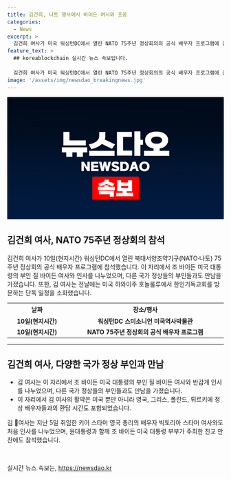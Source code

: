 ```yaml
---
title: 김건희, 나토 행사에서 바이든 여사와 포옹
categories:
  - News
excerpt: >
  김건희 여사가 미국 워싱턴DC에서 열린 NATO 75주년 정상회의의 공식 배우자 프로그램에 참석했습니다. 이 자리에서 그녀는 조 바이든 미국 대통령의 부인과 기념촬영을 하며 반가운 재회를 했습니다. 또한 영국 총리의 배우자와도 처음 인사를 나누었고, 미국 대통령 부부가 주최한 친교 만찬에 참석하며 활발한 교류를 이어갔습니다. 더 자세한 소식은 노컷뉴스 사이트에서 확인할 수 있습니다. (문단 내 문자수: 150)
feature_text: >
  ## koreablockchain 실시간 뉴스 속보입니다.

  김건희 여사가 미국 워싱턴DC에서 열린 NATO 75주년 정상회의의 공식 배우자 프로그램에 참석했습니다. 이 자리에서 그녀는 조 바이든 미국 대통령의 부인과 기념촬영을 하며 반가운 재회를 했습니다. 또한 영국 총리의 배우자와도 처음 인사를 나누었고, 미국 대통령 부부가 주최한 친교 만찬에 참석하며 활발한 교류를 이어갔습니다. 더 자세한 소식은 노컷뉴스 사이트에서 확인할 수 있습니다. (문단 내 문자수: 150)
image: '/assets/img/newsdao_breakingnews.jpg'
---
```


<p><img src="/assets/img/newsdao_breakingnews.jpg" alt="koreablockchain 속보" /></p>

<h2 data-ke-size="size26">김건희 여사, NATO 75주년 정상회의 참석</h2>

<p data-ke-size="size16">김건희 여사가 10일(현지시간) 워싱턴DC에서 열린 북대서양조약기구(NATO·나토) 75주년 정상회의 공식 배우자 프로그램에 참석했습니다. 이 자리에서 조 바이든 미국 대통령의 부인 질 바이든 여사와 인사를 나누었으며, 다른 국가 정상들의 부인들과도 만남을 가졌습니다. 또한, 김 여사는 전날에는 미국 하와이주 호놀룰루에서 한인기독교회를 방문하는 단독 일정을 소화했습니다.</p>

<table>
    <tbody>
        <tr>
            <td style="text-align: center; width: 134px; height: 24px;"><strong>날짜</strong></td>
            <td style="text-align: center; width: 380px; height: 24px;"><strong>장소/행사</strong></td>
        </tr>
        <tr>
            <td style="text-align: center; height: 17px;"><b>10일(현지시간)</b></td>
            <td style="text-align: center; height: 17px;"><b>워싱턴DC 스미소니언 미국역사박물관</b></td>
        </tr>
        <tr>
            <td style="text-align: center; height: 17px;"><b>10일(현지시간)</b></td>
            <td style="text-align: center; height: 17px;"><b>NATO 75주년 정상회의 공식 배우자 프로그램</b></td>
        </tr>
    </tbody>
</table>

<hr>

<h2 data-ke-size="size26">김건희 여사, 다양한 국가 정상 부인과 만남</h2>

<ul>
    <li>김 여사는 이 자리에서 조 바이든 미국 대통령의 부인 질 바이든 여사와 반갑게 인사를 나누었으며, 다른 국가 정상들의 부인들과도 만남을 가졌습니다.</li>
    <li>이 자리에서 김 여사의 활약은 미국 뿐만 아니라 영국, 그리스, 폴란드, 튀르키에 정상 배우자들과의 환담 시간도 포함되었습니다.</li>
</ul>

<p data-ke-size="size16">김 ೗여사는 지난 5일 취임한 키어 스타머 영국 총리의 배우자 빅토리아 스타머 여사와도 처음 인사를 나누었으며, 윤대통령과 함께 조 바이든 미국 대통령 부부가 주최한 친교 만찬에도 참석했습니다.</p>

<p data-ke-size="size16">&nbsp;</p>
실시간 뉴스 속보는, <a href="https://newsdao.kr" rel="dofollow">https://newsdao.kr</a>


